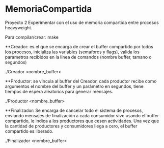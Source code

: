 # MemoriaCompartida
Proyecto 2
Experimentar  con  el  uso de  memoria  compartida  entre  procesos heavyweight. 

Para compilar/crear: 
	make

**Creador: es el que se encarga de crear el buffer compartido por todos los procesos,
inicializa las variables (semaforos y flags), valida los parametros recibidos en la linea de comandos (nombre buffer, tamano o segundos)

./Creador <nombre_buffer> <tamano>

**Productor: se vincula al  buffer del Creador, cada productor recibe como argumentos el nombre del buffer y un parámetro en segundos, tiene tiempos de espera aleatorios para generar mensajes.

./Productor <nombre_buffer> <segundos>

**Finalizador: Se encarga de cancelar todo el sistema de procesos, enviando mensajes de finalización a cada consumidor vivo usando el buffer compartido, le indica a los productores que cesen actividades. Una vez que la cantidad de productores y consumidores llega a cero, el buffer compartido es liberado.

./Finalizador <nombre_buffer> <tamano>
